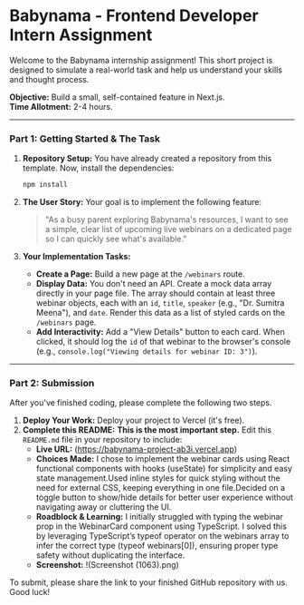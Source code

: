 # Babynama - Frontend Developer Intern Assignment

Welcome to the Babynama internship assignment! This short project is designed to simulate a real-world task and help us understand your skills and thought process.

**Objective:** Build a small, self-contained feature in Next.js.  
**Time Allotment:** 2-4 hours.

---

### **Part 1: Getting Started & The Task**

1.  **Repository Setup:** You have already created a repository from this template. Now, install the dependencies:
    ```bash
    npm install
    ```
2.  **The User Story:** Your goal is to implement the following feature:
    > "As a busy parent exploring Babynama's resources, I want to see a simple, clear list of upcoming live webinars on a dedicated page so I can quickly see what's available."

3.  **Your Implementation Tasks:**
    * **Create a Page:** Build a new page at the `/webinars` route.
    * **Display Data:** You don't need an API. Create a mock data array directly in your page file. The array should contain at least three webinar objects, each with an `id`, `title`, `speaker` (e.g., "Dr. Sumitra Meena"), and `date`. Render this data as a list of styled cards on the `/webinars` page.
    * **Add Interactivity:** Add a "View Details" button to each card. When clicked, it should log the `id` of that webinar to the browser's console (e.g., `console.log("Viewing details for webinar ID: 3")`).

---

### **Part 2: Submission**

After you've finished coding, please complete the following two steps.

1.  **Deploy Your Work:** Deploy your project to Vercel (it's free).
2.  **Complete this README:** **This is the most important step.** Edit this `README.md` file in your repository to include:
    * **Live URL:** (https://babynama-project-ab3i.vercel.app)
    * **Choices Made:** I chose to implement the webinar cards using React functional components with hooks (useState) for simplicity and easy state management.Used inline styles for quick styling without the need for external CSS, keeping everything in one file.Decided on a toggle button to show/hide details for better user experience without navigating away or cluttering the UI.
    * **Roadblock & Learning:** I initially struggled with typing the webinar prop in the WebinarCard component using TypeScript. I solved this by leveraging TypeScript’s typeof operator on the webinars array to infer the correct type (typeof webinars[0]), ensuring proper type safety without duplicating the interface.
    * **Screenshot:**
        !(Screenshot (1063).png)

To submit, please share the link to your finished GitHub repository with us. Good luck!
